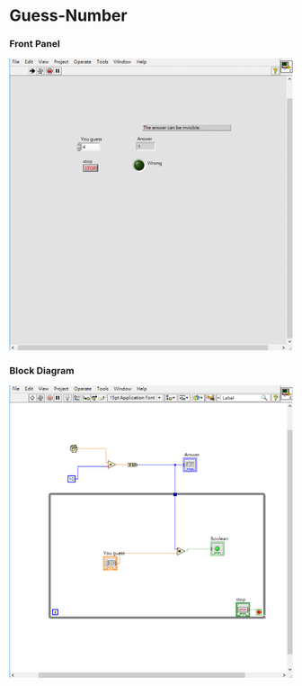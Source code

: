 # Guess-Number
### Front Panel
![Front Panel](https://github.com/Offliners/LabVIEW_projects/blob/master/Easy/Guess-Number/Guess-Number%20front%20panel.gif)

### Block Diagram
![Block Diagram](https://github.com/Offliners/LabVIEW_projects/blob/master/Easy/Guess-Number/Guess-Number.vi%20Block%20Diagram.png)
